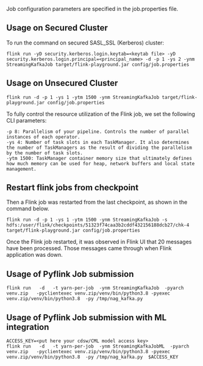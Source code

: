 Job configuration parameters are specified in the job.properties file.

## Usage on Secured  Cluster

To run the command on secured SASL_SSL (Kerberos) cluster:

```
flink run -yD security.kerberos.login.keytab=<keytab file> -yD security.kerberos.login.principal=<principal_name> -d -p 1 -ys 2 -ynm StreamingKafkaJob target/flink-playground.jar config/job.properties
```

## Usage on Unsecured Cluster

```
flink run -d -p 1 -ys 1 -ytm 1500 -ynm StreamingKafkaJob target/flink-playground.jar config/job.properties
```
To fully control the resource utilization of the Flink job, we set the following CLI parameters:

```
-p 8: Parallelism of your pipeline. Controls the number of parallel instances of each operator.
-ys 4: Number of task slots in each TaskManager. It also determines the number of TaskManagers as the result of dividing the parallelism by the number of task slots.
-ytm 1500: TaskManager container memory size that ultimately defines how much memory can be used for heap, network buffers and local state management.
```
## Restart flink jobs from checkpoint 

Then a Flink job was restarted from the last checkpoint, as shown in the command below.

```
flink run -d -p 1 -ys 1 -ytm 1500 -ynm StreamingKafkaJob -s hdfs:/user/flink/checkpoints/51323f74caa3b2cddf432156188dcb27/chk-4  target/flink-playground.jar config/job.properties
```

Once the Flink job restarted, it was observed in Flink UI that 20 messages have been processed. Those messages came through when Flink application was down.

## Usage of Pyflink Job submission 

```
flink run   -d   -t yarn-per-job  -ynm StreamingKafkaJob  -pyarch venv.zip   -pyclientexec venv.zip/venv/bin/python3.8 -pyexec venv.zip/venv/bin/python3.8  -py /tmp/nag_kafka.py

```

## Usage of Pyflink Job submission with ML integration 

```
ACCESS_KEY=<put here your cdsw/CML model access key>
flink run   -d   -t yarn-per-job  -ynm StreamingKafkaJobML  -pyarch venv.zip   -pyclientexec venv.zip/venv/bin/python3.8 -pyexec venv.zip/venv/bin/python3.8  -py /tmp/nag_kafka.py  $ACCESS_KEY
```
